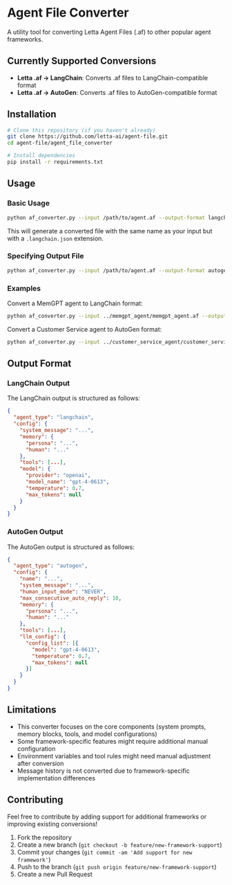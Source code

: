 # Agent File Converter

A utility tool for converting Letta Agent Files (.af) to other popular agent frameworks.

## Currently Supported Conversions

- **Letta .af → LangChain**: Converts .af files to LangChain-compatible format
- **Letta .af → AutoGen**: Converts .af files to AutoGen-compatible format

## Installation

```bash
# Clone this repository (if you haven't already)
git clone https://github.com/letta-ai/agent-file.git
cd agent-file/agent_file_converter

# Install dependencies
pip install -r requirements.txt
```

## Usage

### Basic Usage

```bash
python af_converter.py --input /path/to/agent.af --output-format langchain
```

This will generate a converted file with the same name as your input but with a `.langchain.json` extension.

### Specifying Output File

```bash
python af_converter.py --input /path/to/agent.af --output-format autogen --output my_converted_agent.json
```

### Examples

Convert a MemGPT agent to LangChain format:
```bash
python af_converter.py --input ../memgpt_agent/memgpt_agent.af --output-format langchain
```

Convert a Customer Service agent to AutoGen format:
```bash
python af_converter.py --input ../customer_service_agent/customer_service.af --output-format autogen
```

## Output Format

### LangChain Output

The LangChain output is structured as follows:

```json
{
  "agent_type": "langchain",
  "config": {
    "system_message": "...",
    "memory": {
      "persona": "...",
      "human": "..."
    },
    "tools": [...],
    "model": {
      "provider": "openai",
      "model_name": "gpt-4-0613",
      "temperature": 0.7,
      "max_tokens": null
    }
  }
}
```

### AutoGen Output

The AutoGen output is structured as follows:

```json
{
  "agent_type": "autogen",
  "config": {
    "name": "...",
    "system_message": "...",
    "human_input_mode": "NEVER",
    "max_consecutive_auto_reply": 10,
    "memory": {
      "persona": "...",
      "human": "..."
    },
    "tools": [...],
    "llm_config": {
      "config_list": [{
        "model": "gpt-4-0613",
        "temperature": 0.7,
        "max_tokens": null
      }]
    }
  }
}
```

## Limitations

- This converter focuses on the core components (system prompts, memory blocks, tools, and model configurations)
- Some framework-specific features might require additional manual configuration
- Environment variables and tool rules might need manual adjustment after conversion
- Message history is not converted due to framework-specific implementation differences

## Contributing

Feel free to contribute by adding support for additional frameworks or improving existing conversions!

1. Fork the repository
2. Create a new branch (`git checkout -b feature/new-framework-support`)
3. Commit your changes (`git commit -am 'Add support for new framework'`)
4. Push to the branch (`git push origin feature/new-framework-support`)
5. Create a new Pull Request 